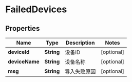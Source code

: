 
# FailedDevices

## Properties
Name | Type | Description | Notes
------------ | ------------- | ------------- | -------------
**deviceId** | **String** | 设备ID |  [optional]
**deviceName** | **String** | 设备名称 |  [optional]
**msg** | **String** | 导入失败原因 |  [optional]



